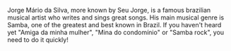 Jorge Mário da Silva, more known by Seu Jorge, is a famous brazilian musical artist who writes and sings great songs. His main musical genre is Samba, one of the greatest and best known in Brazil. If you haven't heard yet "Amiga da minha mulher", "Mina do condomínio" or "Samba rock", you need to do it quickly!